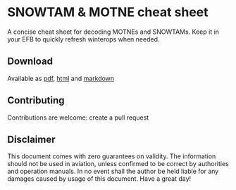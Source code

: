 # SNOWTAM & MOTNE cheat sheet
A concise cheat sheet for decoding MOTNEs and SNOWTAMs. Keep it in your EFB to quickly refresh winterops when needed.

## Download 
Available as [pdf](https://sebastiant.github.io/snowtam-motne-cheat-sheet/snowtam-motne-cheat-sheet.pdf), [html](https://sebastiant.github.io/snowtam-motne-cheat-sheet/) and [markdown](https://sebastiant.github.io/snowtam-motne-cheat-sheet/snowtam-motne-cheat-sheet.md)

## Contributing
Contributions are welcome: create a pull request

## Disclaimer
This document comes with zero guarantees on validity. The information should not be used in aviation, unless confirmed to be correct by authorities and operation manuals. In no event shall the author be held liable for any damages caused by usage of this document. Have a great day!
